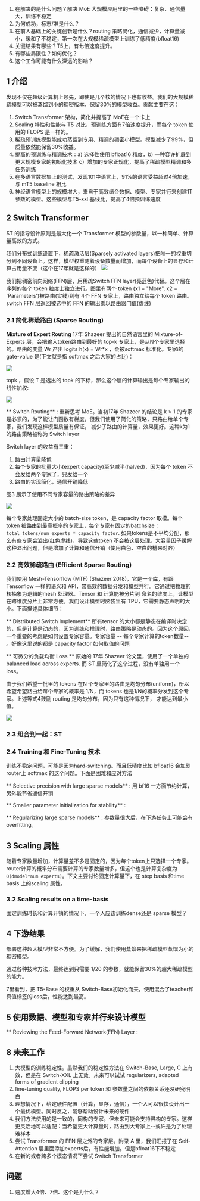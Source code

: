 1. 在解决的是什么问题？解决 MoE 大规模应用里的一些障碍：复杂、通信量大，训练不稳定
2. 为何成功，标志/准是什么？
3. 在前人基础上的关键创新是什么？routing 策略简化，通信减少，计算量减小，缓和了不稳定，第一次在大规模稀疏模型上训练了低精度(bfloat16)
4. 关键结果有哪些？T5上，有七倍速度提升。
5. 有哪些局限性？如何优化？
6. 这个工作可能有什么深远的影响？

## 1 介绍
发现不仅在超级计算机上领先，即使是几个核的情况下也有收益。我们的大规模稀疏模型可以被蒸馏到小的稠密版本，保留30%的模型收益。贡献主要在这：

1. Switch Transformer 架构，简化并提高了 MoE在一个卡上
2. Scaling 特性和性能与 T5 对比，预训练方面有7倍速度提升，而每个 token 使用的 FLOPS 是一样的。
3. 稀疏预训练模型能成功蒸馏到专用、精调的稠密小模型。模型减少了99%，但质量依然能保留30%收益。
4. 提高的预训练与精调技术：a) 选择性使用 bfloat16 精度，b) 一种容许扩展到更大规模专家的初始化技术 c）增加的专家正规化，提高了稀疏模型精调和多任务训练
5. 在多语言数据集上的测试，发现101中语言上，91%的语言受益超过4倍加速，与 mT5 baseline 相比
6. 神经语言模型上的规模增大，来自于高效结合数据、模型、专家并行来创建1T参数的模型。这些模型与T5-xxl 基线比，提高了4倍预训练速度

## 2 Switch Transformer
ST 的指导设计原则是最大化一个 Transformer 模型的参数量，以一种简单、计算量高效的方式。

我们分布式训练设置下，稀疏激活层(Sparsely activated layers)把唯一的权重切分到不同设备上。这样，模型权重随着设备数量而增加，而每个设备上的显存和计算占用量不变（这个在17年就是这样的）
![](./imgs/switch-transformer-encoder-block.png)

我们把稠密前向网络(FFN)层，用稀疏Switch FFN layer(亮蓝色)代替。这个层在序列的每个 token 粒度上独立进行。图里有两个 token (x1 = "More", x2 = 'Parameters')被路由(实线)到有
4个 FFN 专家上，路由独立给每个 token 路由。switch FFN 层返回被选中的 FFN 的输出乘以路由器门值(虚线)

### 2.1 简化稀疏路由 (Sparse Routing)
**Mixture of Expert Routing** 17年 Shazeer 提出的自然语言里的 Mixture-of-Experts 层，会把输入token路由到最好的 top-k 专家上，是从N个专家里选择的。路由的变量 Wr 产出 
logits h(x) = Wr*x ，会被softmax 标准化。专家i的 gate-value 是(下文就是指 softmax 之后大家的占比)：

![](./imgs/gate-value-2017.png)

topk ，假设 T 是选出的 topk 的下标，那么这个层的计算输出是每个专家输出的线性加权:

![](./imgs/layer-output-2017.png)

** Switch Routing** : 重新思考 MoE。当初17年 Shazeer 的结论是 k > 1 的专家是必须的，为了能让门函数有梯度。但我们使用了简化的策略，只路由给单个专家，我们发现这样模型质量有保证，
减少了路由的计算量，效果更好。这种k为1的路由策略被称为 Switch layer

Switch layer 的收益有三重：

1. 路由计算量降低
2. 每个专家的批量大小(expert capacity)至少减半(halved)，因为每个 token 不会发给两个专家了，只发给一个
3. 路由的实现简化，通信开销降低

图3 展示了使用不同专家容量的路由策略的差异

![](imgs/token-routing-dynamics.png)

每个专家处理固定大小的 batch-size token，是 capacity factor 取模。每个 token 被路由到最高概率的专家上，每个专家有固定的batchsize： `total_tokens/num_experts * capacity_factor`.
如果tokens是不平均分配，那么有些专家会溢出(红色虚线)，导致这些token 不会被这层处理。大容量因子缓解这种溢出问题，但是增加了计算和通信开销（使用白色、空白的槽来对齐）

### 2.2 高效稀疏路由 (Efficient Sparse Routing)
我们使用 Mesh-Tensorflow (MTF) (Shazeer 2018)，它是一个库，有跟 Tensorflow 一样的语义和 API，带高效的数据分发和模型并行。它通过把物理的核抽象为逻辑的mesh 处理器。Tensor 和 计算能被分片到
命名的维度上，让模型在跨维度分片上非常方便。我们设计模型时脑袋里有 TPU，它需要静态声明的大小。下面描述具体细节：

** Distributed Switch Implement** 所有tensor 的大小都是静态在编译时决定的，但是计算是动态的，因为训练和推理时，路由策略是动态的。因为这个原因，一个重要的考虑是如何设置专家容量。专家容量
-- 每个专家计算的token数量-- 。好像这里说的都是 capacity factor 如何取值的问题

** 可微分的负载均衡 Loss **  原始的 17年 Shazeer 论文里，使用了一个单独的 balanced load across experts. 而 ST 里简化了这个过程，没有单独用一个 loss。

由于我们希望一批里的 tokens 在N 个专家里的路由是均匀分布(uniform)，所以希望希望路由给每个专家的概率是 1/N，而 tokens 也是1/N的概率分发到这个专家。上述等式4鼓励 routing 是均匀分布，因为只有这种情况下，
才能达到最小值。

![](imgs/st-differentiable-load-balancing-loss.png)

### 2.3 组合到一起：ST

### 2.4 Training 和 Fine-Tuning 技术
训练不稳定问题，可能是因为hard-switching。而且低精度比如 bfloat16 会加剧router上 softmax 的这个问题。下面是困难和应对方法

** Selective precision with large sparse models** : 用 bf16 一方面节约计算，另外能节省通信开销

** Smaller parameter initialization for stability** : 

** Regularizing large sparse models** : 参数量很大后，在下游任务上可能会有 overfitting。

## 3 Scaling 属性
随着专家数量增加，计算量差不多是固定的，因为每个token上只选择一个专家。router计算的概率分布需要计算的专家数量增多，但这个也是计算复杂度为`O(dmodel*num experts)`。下文主要讨论固定计算量下，在 step basis 和time basis 上的scaling 属性。
### 3.2 Scaling results on a time-basis
固定训练时长和计算开销的情况下，一个人应该训练dense还是 sparse 模型？

## 4 下游结果
部署这种超大模型非常不方便。为了缓解，我们使用蒸馏来把稀疏模型蒸馏为小的稠密模型。

通过各种技术方法，最终达到只需要 1/20 的参数，就能保留30%的超大稀疏模型的能力。

7里看到，把 T5-Base 的权重从 Switch-Base初始化而来，使用混合了teacher和真值标签的loss后，性能达到最高。
## 5 使用数据、模型和专家并行来设计模型

** Reviewing the Feed-Forward Network(FFN) Layer : 

## 8 未来工作
1. 大模型的训练稳定性。虽然我们的稳定性方法在 Switch-Base, Large, C 上有效，但是在 Switch-XXL 上无效。未来可以试试 regularizers, adapted forms of gradient clipping
2. fine-tuning quality, FLOPS per token 和 参数量之间的依赖关系还没研究明白
3. 理想情况下，给定硬件配置（计算，显存，通信），一个人可以很快设计出一个最优模型。同时反之，能够帮助设计未来的硬件
4. 我们方法使用的是一致的，同构的专家，但未来可能会支持异构的专家。这样更灵活地可以适配：当希望更大计算量时，路由到大专家上--或许是为了处理难样本
5. 尝试 Transformer 的 FFN 层之外的专家层。附录 A 里，我们汇报了在 Self-Attention 层里面添加experts后，有性能增加。但是bfloat16下不稳定
6. 在新的或者跨多个模态情况下尝试 Switch Transformer

## 问题
1. 速度增大4倍、7倍、这个是为什么？


